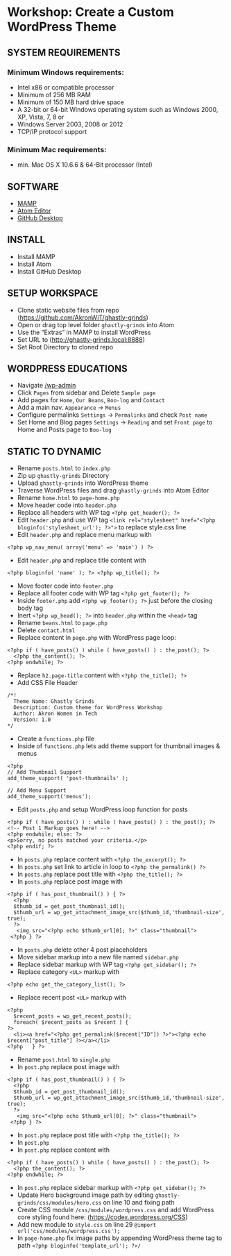 # Workshop: Create a Custom WordPress Theme

## SYSTEM REQUIREMENTS

### Minimum Windows requirements:
- Intel x86 or compatible processor
- Minimum of 256 MB RAM
- Minimum of 150 MB hard drive space
- A 32-bit or 64-bit Windows operating system such as Windows 2000, XP, Vista, 7, 8 or
- Windows Server 2003, 2008 or 2012
- TCP/IP protocol support

### Minimum Mac requirements:
- min. Mac OS X 10.6.6 & 64-Bit processor (Intel)

## SOFTWARE
- [MAMP](https://www.mamp.info)
- [Atom Editor](http:/atom.io)
- [GitHub Desktop](https://desktop.github.com/)

## INSTALL
- Install MAMP
- Install Atom
- Install GitHub Desktop

## SETUP WORKSPACE
- Clone static website files from repo (https://github.com/AkronWiT/ghastly-grinds)
- Open or drag top level folder `ghastly-grinds` into Atom
- Use the “Extras” in MAMP to install WordPress
- Set URL to (http://ghastly-grinds.local:8888)
- Set Root Directory to cloned repo

## WORDPRESS EDUCATIONS
- Navigate [/wp-admin](http://ghastly-grinds.local:8888/wp-admin)
- Click `Pages` from sidebar and Delete `Sample page`
- Add pages for `Home`, `Our Beans`, `Boo-log` and `Contact`
- Add a main nav. `Appearance` -> `Menus`
- Configure permalinks `Settings` -> `Permalinks` and check `Post name`
- Set Home and Blog pages `Settings` -> `Reading` and set `Front page` to Home and Posts page to `Boo-log`

## STATIC TO DYNAMIC
- Rename `posts.html` to `index.php`
- Zip up `ghastly-grinds` Directory
- Upload `ghastly-grinds` into WordPress theme
- Traverse WordPress files and drag `ghastly-grinds` into Atom Editor
- Rename `home.html` to `page-home.php`
- Move header code into `header.php`
- Replace all headers with WP tag `<?php get_header(); ?>`
- Edit `header.php` and use WP tag `<link rel="stylesheet" href="<?php bloginfo('stylesheet_url'); ?>">` to replace style.css line
- Edit `header.php` and replace menu markup with  
```
<?php wp_nav_menu( array('menu' => 'main') ) ?>
```
- Edit `header.php` and replace title content with  
```
<?php bloginfo( 'name' ); ?> <?php wp_title(); ?>
```
- Move footer code into `footer.php`
- Replace all footer code with WP tag `<?php get_footer(); ?>`
- Inside `footer.php` add `<?php wp_footer(); ?>` just before the closing body tag
- Inert `<?php wp_head(); ?>` into `header.php` within the `<head>` tag
- Rename `beans.html` to `page.php`
- Delete `contact.html`
- Replace content in `page.php` with WordPress page loop:  
```
<?php if ( have_posts() ) while ( have_posts() ) : the_post(); ?>
  <?php the_content(); ?>
<?php endwhile; ?>
```
- Replace `h2.page-title` content with `<?php the_title(); ?>`
- Add CSS File Header  
```
/*!
  Theme Name: Ghastly Grinds
  Description: Custom theme for WordPress Workshop
  Author: Akron Women in Tech
  Version: 1.0
*/
```
- Create a `functions.php` file
- Inside of `functions.php` lets add theme support for thumbnail images & menus
```
<?php
// Add Thumbnail Support
add_theme_support( 'post-thumbnails' );

// Add Menu Support
add_theme_support('menus');
```
- Edit `posts.php` and setup WordPress loop function for posts  
```
<?php if ( have_posts() ) : while ( have_posts() ) : the_post(); ?>
<!-- Post 1 Markup goes here! -->
<?php endwhile; else: ?>
<p>Sorry, no posts matched your criteria.</p>
<?php endif; ?>
```
- In `posts.php` replace content with `<?php the_excerpt(); ?>`
- In `posts.php` set link to article in loop to `<?php the_permalink() ?>`
- In `posts.php` replace post title with `<?php the_title(); ?>`
- In `posts.php` replace post image with  
```
<?php if ( has_post_thumbnail() ) { ?>
  <?php
  $thumb_id = get_post_thumbnail_id();
  $thumb_url = wp_get_attachment_image_src($thumb_id,'thumbnail-size', true);
  ?>
   <img src="<?php echo $thumb_url[0]; ?>" class="thumbnail">
 <?php } ?>
 ```
- In `posts.php` delete other 4 post placeholders
- Move sidebar markup into a new file named `sidebar.php`
- Replace sidebar markup with WP tag `<?php get_sidebar(); ?>`
- Replace category `<UL>` markup with
```
<?php echo get_the_category_list(); ?>
```
- Replace recent post `<UL>` markup with  
```
<?php
  $recent_posts = wp_get_recent_posts();
  foreach( $recent_posts as $recent ) {
?>
  <li><a href="<?php get_permalink($recent["ID"]) ?>"><?php echo $recent["post_title"] ?></a></li>
<?php	} ?>
```
- Rename `post.html` to `single.php`
- In `post.php` replace post image with  
```
<?php if ( has_post_thumbnail() ) { ?>
  <?php
  $thumb_id = get_post_thumbnail_id();
  $thumb_url = wp_get_attachment_image_src($thumb_id,'thumbnail-size', true);
  ?>
   <img src="<?php echo $thumb_url[0]; ?>" class="thumbnail">
 <?php } ?>
 ```
- In `post.php` replace post title with `<?php the_title(); ?>`
- In `post.php`
- In `post.php` replace content with  
```
<?php if ( have_posts() ) while ( have_posts() ) : the_post(); ?>
  <?php the_content(); ?>
<?php endwhile; ?>
```
- In `post.php` replace sidebar markup with `<?php get_sidebar(); ?>`
- Update Hero background image path by editing `ghastly-grinds/css/modules/hero.css` on line 10 and fixing path
- Create CSS module `/css/modules/wordpress.css` and add WordPress core styling found here: (https://codex.wordpress.org/CSS)
- Add new module to `style.css` on line 29 `@import url('css/modules/wordpress.css');`
- In `page-home.php` fix image paths by appending WordPress theme tag to path `<?php bloginfo('template_url'); ?>/`
